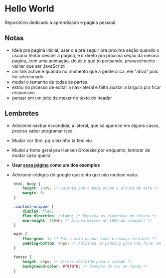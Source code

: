 # Hello World

Repositório dedicado à aprendizado e página pessoal.

## Notas

- Ideia pra pagina inicial, usar o a pra seguir pra proxima seção quando o usuário tentar descer a pagina, e ir direto pra próxima seção da mesma pagina, com uma animação. do jeito que to pensando, provavelmente vai ter que ser JavaScript
- um link active é quando no momento que a gente clica, ele "ativa" pois foi selecionado
- mudei o tamanho de todas as partes.
- estou no prcesso de editar a nav-lateral e falta ajustar a largura pra ficar responsivo
- pensar em um jeito de mexer no texto do header

## Lembretes

- Adicionei navbar escondida, a lateral, que só aparece em alguns casos, preciso saber programar isso
- Mudar cor tbm, pq o bixinho ta feio viu
- Mudei a fonte geral pra Hanken Groteske por enquanto, lembrar de mudar caso queira
- **Usar [essa página](https://www.tabloid0120.com) como um dos exemplos**

- Adicionei códigos do google que sinto que não mudam nada:
```CSS
    html, body {
        height: 100%; /* Garante que o body ocupa a altura da tela */
        margin: 0;
    }

    .content-wrapper {
        display: flex;
        flex-direction: column; /* Empilha os elementos em coluna */
        min-height: 100vh; /* Altura mínima de 100% da viewport */
    }

    main {
        flex-grow: 1; /* Faz o main ocupar todo o espaço restante */
        padding-bottom: 40px; /* Adiciona um padding para não ficar em cima do footer */
    }

    footer {
        height: 40px; /* Altura definida para o rodapé */
        background-color: #f0f0f0; /* Exemplo de cor de fundo */
    }
